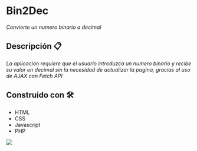 # Bin2Dec

*Convierte un numero binario a decimal*

## Descripción 📋

*La aplicación requiere que el usuario introduzca un numero binario y recibe su valor en decimal sin la necesidad de actualizar la pagina, gracias al uso de AJAX con Fetch API*

## Construido con 🛠️

- HTML
- CSS
- Javascript
- PHP

![](https://i.ibb.co/hsWmKx1/Bin2Dec.png)


